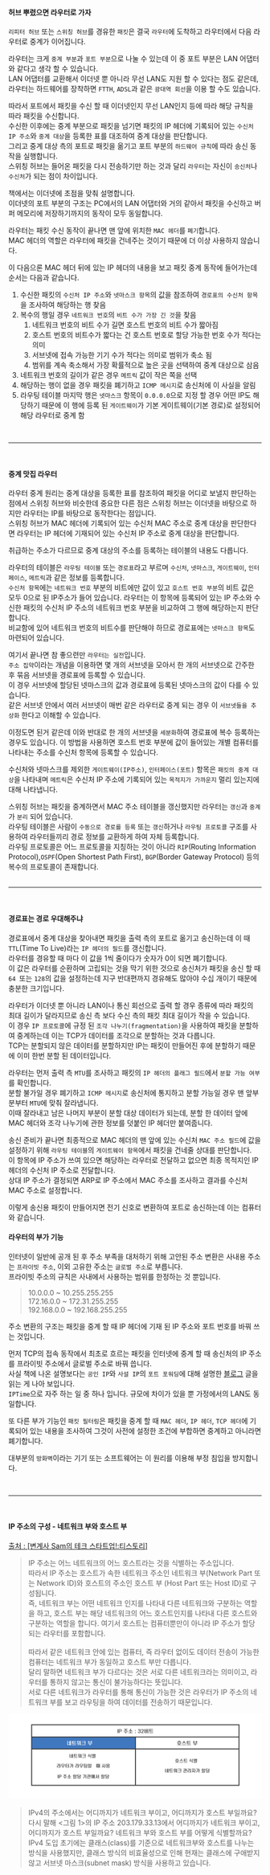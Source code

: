 
#### 허브 뿌렸으면 라우터로 가자

`리피터 허브` 또는 `스위칭 허브`를 경유한 `패킷`은 결국 `라우터`에 도착하고 라우터에서 다음 라우터로 중계가 이어집니다.<br/>

라우터는 크게 `중계 부분`과 `포트 부분`으로 나눌 수 있는데 이 중 포트 부분은 LAN 어댑터와 같다고 생각 할 수 있습니다.<br/>
LAN 어댑터를 교환해서 이더넷 뿐 아니라 무선 LAN도 지원 할 수 있다는 점도 같은데, 라우터는 하드웨어를 장착하면 `FTTH`,  `ADSL`과 같은 `광대역 회선`을 이용 할 수도 있습니다.<br/>

따라서 포트에서 패킷을 수신 할 때 이더넷인지 무선 LAN인지 등에 따라 해당 규칙을 따라 패킷을 수신합니다.<br/>
수신한 이후에는 중계 부분으로 패킷을 넘기면 패킷의 IP 헤더에 기록되어 있는 `수신처 IP 주소`와 `중계 대상`을 등록한 표를 대조하여 중계 대상을 판단합니다.<br/>
그리고 중계 대상 측의 포트로 패킷을 옮기고 포트 부분의 `하드웨어 규칙`에 따라 송신 동작을 실행합니다.<br/>
스위칭 허브는 들어온 패킷을 다시 전송하기만 하는 것과 달리 `라우터`는 자신이 `송신처`나 `수신처`가 되는 점이 차이입니다.<br/>

책에서는 이더넷에 초점을 맞춰 설명합니다.<br/>
이더넷의 포트 부분의 구조는 PC에서의 LAN 어댑터와 거의 같아서 패킷을 수신하고 버퍼 메모리에 저장하기까지의 동작이 모두 동일합니다.<br/>

라우터는 패킷 수신 동작이 끝나면 맨 앞에 위치한 `MAC 헤더`를 `폐기`합니다.<br/>
MAC 헤더의 역할은 라우터에 패킷을 건네주는 것이기 때문에 더 이상 사용하지 않습니다.<br/>

이 다음으론 MAC 헤더 뒤에 있는 IP 헤더의 내용을 보고 패킷 중계 동작에 들어가는데 순서는 다음과 같습니다.<br/>
1. 수신한 패킷의 `수신처 IP 주소`와 `넷마스크 항목`의 값을 참조하여 `경로표의 수신처 항목`을 조사하여 해당하는 행 찾음
2. 복수의 행일 경우 `네트워크 번호`의 `비트 수가 가장 긴 것`을 찾음 
	1. 네트워크 번호의 비트 수가 길면 호스트 번호의 비트 수가 짧아짐
	2. 호스트 번호의 비트수가 짧다는 건 호스트 번호로 할당 가능한 번호 수가 적다는 의미
	3. 서브넷에 접속 가능한 기기 수가 적다는 의미로 범위가 축소 됨
	4. 범위를 계속 축소해서 가장 확률적으로 높은 곳을 선택하여 중계 대상으로 삼음
3. 네트워크 번호의 길이가 같은 경우 `메트릭` 값이 작은 쪽을 선택
4. 해당하는 행이 없을 경우 패킷을 폐기하고 `ICMP 메시지`로 송신처에 이 사실을 알림
5. 라우팅 테이블 마지막 행은 `넷마스크` 항목이 `0.0.0.0`으로 지정 할 경우 어떤 IP도 해당하기 때문에 이 행에 등록 된 `게이트웨이`가 기본 게이트웨이(기본 경로)로 설정되어 해당 라우터로 중계 함
<br/>
<hr>
<br/>

#### 중계 맛집 라우터
라우터 중계 원리는 중계 대상을 등록한 표를 참조하여 패킷을 어디로 보낼지 판단하는 점에서 스위칭 허브와 비슷한데 중요한 다른 점은 스위칭 허브는 이더넷을 바탕으로 하지만 라우터는 IP를 바탕으로 동작한다는 점입니다.<br/>
스위칭 허브가 MAC 헤더에 기록되어 있는 수신처 MAC 주소로 중계 대상을 판단한다면 라우터는 IP 헤더에 기재되어 있는 수신처 IP 주소로 중계 대상을 판단합니다.<br/>

취급하는 주소가 다르므로 중계 대상의 주소를 등록하는 테이블의 내용도 다릅니다.<br/>

라우터의 테이블은 `라우팅 테이블` 또는 `경로표`라고 부르며 `수신처`, `넷마스크`, `게이트웨이`, `인터페이스`, `메트릭`과 같은 정보를 등록합니다.<br/>
`수신처 항목`에는 `네트워크 번호` 부분의 비트에만 값이 있고 `호스트 번호 부분`의 비트 값은 모두 0으로 된 IP주소가 들어 있습니다. 
라우터는 이 항목에 등록되어 있는 IP 주소와 수신한 패킷의 수신처 IP 주소의 네트워크 번호 부분을 비교하여 그 행에 해당하는지 판단합니다.<br/>
비교함에 있어 네트워크 번호의 비트수를 판단해야 하므로 경로표에는 `넷마스크 항목`도 마련되어 있습니다.<br/>

여기서 끝나면 참 좋으련만 `라우터는 실전`입니다.<br/>
`주소 집약`이라는 개념을 이용하면 몇 개의 서브넷을 모아서 한 개의 서브넷으로 간주한 후 묶음 서브넷을 경로표에 등록할 수 있습니다.<br/>
이 경우 서브넷에 할당된 넷마스크의 값과 경로표에 등록된 넷마스크의 값이 다를 수 있습니다.<br/>
같은 서브넷 안에서 여러 서브넷이 매번 같은 라우터로 중계 되는 경우 이 `서브넷들을 추상화` 한다고 이해할 수 있습니다.<br/>

이정도면 된거 같은데 이와 반대로 한 개의 서브넷을 `세분화`하여 경로표에 복수 등록하는 경우도 있습니다. 이 방법을 사용하면 호스트 번호 부분에 값이 들어있는 개별 컴퓨터를 나타내는 주소를 수신처 항목에 등록할 수 있습니다. 

수신처와 넷마스크를 제외한 `게이트웨이(IP주소)`, `인터페이스(포트)` 항목은 `패킷의 중계 대상`을 나타내며 `메트릭`은 수신처 IP 주소에 기록되어 있는 `목적지가 가까운지` 멀리 있는지에 대해 나타냅니다.<br/>

스위칭 허브는 패킷을 중계하면서 MAC 주소 테이블을 갱신했지만 라우터는 `갱신`과 `중계`가 `분리` 되어 있습니다.<br/>
라우팅 테이블은 사람이 `수동으로 경로를 등록` 또는 `갱신`하거나 `라우팅 프로토콜` 구조를 사용하여 라우터들끼리 경로 정보를 교환하게 하여 자체 등록합니다.<br/>
라우팅 프로토콜은 어느 프로토콜을 지칭하는 것이 아니라 `RIP`(Routing Information Protocol),`OSPF`(Open Shortest Path First), `BGP`(Border Gateway Protocol) 등의 복수의 프로토콜이 존재합니다.<br/>
<br/>
<hr>
<br/>

####  경로표는 경로 우대해주냐

경로표에서 중계 대상을 찾아내면 패킷을 출력 측의 포트로 옮기고 송신하는데 이 때 `TTL`(Time To Live)라는 `IP 헤더의 필드`를 갱신합니다.<br/>
라우터를 경유할 때 마다 이 값을 1씩 줄이다가 숫자가 0이 되면 폐기합니다.<br/>
이 값은 라우터를 순환하며 고립되는 것을 막기 위한 것으로 송신처가 패킷을 송신 할 때 `64 `또는 `128`의 값을 설정하는데 지구 반대편까지 경유해도 많아야 수십 개이기 때문에 충분한 크기입니다.<br/>

라우터가 이더넷 뿐 아니라 LAN이나 통신 회선으로 출력 할 경우 종류에 따라 패킷의 최대 길이가 달라지므로 송신 측 보다 수신 측의 패킷 최대 길이가 작을 수 있습니다. <br/>
이 경우 `IP 프로토콜`에 규정 된 `조각 나누기(fragmentation)`을 사용하여 패킷을 분할하여 중계하는데 이는 TCP가 데이터를 조각으로 분할하는 것과 다릅니다. <br/>
TCP는 분할되지 않은 데이터를 분할하지만 IP는 패킷이 만들어진 후에 분할하기 때문에 이미 한번 분할 된 데이터입니다.<br/>

라우터는 먼저 출력 측 `MTU`를 조사하고 패킷의 `IP 헤더의 플래그 필드`에서 `분할 가능 여부`를 확인합니다.<br/>
분할 불가일 경우 폐기하고 `ICMP 메시지`로 송신처에 통지하고 분할 가능일 경우 맨 앞부분부터 `MTU`에 맞춰 잘라냅니다.<br/>
이때 잘라내고 남은 나머지 부분이 분할 대상 데이터가 되는데, 분할 한 데이터 앞에 MAC 헤더와 조각 나누기에 관한 정보를 덧붙인 IP 헤더만 붙여줍니다.<br/>

송신 준비가 끝나면 최종적으로 MAC 헤더의 맨 앞에 있는 수신처 `MAC 주소 필드`에 값을 설정하기 위해 `라우팅 테이블`의 `게이트웨이 항목`에서 패킷을 건네줄 상대를 판단합니다.<br/>
이 항목에 IP 주소가 쓰여 있으면 해당하는 라우터로 전달하고 없으면 최종 목적지인 IP 헤더의 수신처 IP 주소로 전달합니다.<br/>
상대 IP 주소가 결정되면 ARP로 IP 주소에서 MAC 주소를 조사하고 결과를 수신처 MAC 주소로 설정합니다.<br/>

이렇게 송신용 패킷이 만들어지면 전기 신호로 변환하여 포트로 송신하는데 이는 컴퓨터와 같습니다.<br/>




#### 라우터의 부가 기능

인터넷이 일반에 공개 된 후 주소 부족을 대처하기 위해 고안된 주소 변환은 사내용 주소는 `프라이빗 주소`, 이외 고유한 주소는 `글로벌 주소`로 부릅니다.<br/>
프라이빗 주소의 규칙은 사내에서 사용하는 범위를 한정하는 것 뿐입니다.<br/>


> 10.0.0.0 ~ 10.255.255.255<br/>
172.16.0.0 ~ 172.31.255.255<br/>
192.168.0.0 ~ 192.168.255.255<br/>


주소 변환의 구조는 패킷을 중계 할 때 IP 헤더에 기재 된 IP 주소와 포트 번호를 바꿔 쓰는 것입니다.<br/>

먼저 TCP의 접속 동작에서 최초로 흐르는 패킷을 인터넷에 중계 할 때 송신처의 IP 주소를 프라이빗 주소에서 글로벌 주소로 바꿔 씁니다.<br/>
사실 책에 나온 설명보다는 `공인 IP`와 `사설 IP`의 `포트 포워딩`에 대해 설명한 [블로그](https://badayak.com/entry/%EC%99%B8%EB%B6%80%EC%A0%91%EC%86%8D%EC%9D%84-%EC%9C%84%ED%95%9C-iptime-%ED%8F%AC%ED%8A%B8%ED%8F%AC%EC%9B%8C%EB%94%A9-%EC%84%A4%EC%A0%95-%EB%B0%A9%EB%B2%95) 글을 읽는 게 나아 보입니다.<br/>
`IPTime`으로 자주 하는 일 중 하나 입니다. 규모에 차이가 있을 뿐 가정에서의 LAN도 동일합니다.<br/>

또 다른 부가 기능인 `패킷 필터링`은 패킷을 중계 할 때 `MAC 헤더`, `IP 헤더`, `TCP 헤더`에 기록되어 있는 내용을 조사하여 그것이 사전에 설정한 조건에 부합하면 중계하고 아니라면 폐기합니다.<br/>

대부분의 `방화벽`이라는 기기 또는 소프트웨어는 이 원리를 이용해 부정 침입을 방지합니다.<br/>

<br/>
<hr/>
<br/>


#### IP 주소의 구성 - 네트워크 부와 호스트 부

[출처 : [변계사 Sam의  테크 스타트업!:티스토리]](https://better-together.tistory.com/118)


> IP 주소는 어느 네트워크의 어느 호스트라는 것을 식별하는 주소입니다. <br/>
> 따라서 IP 주소는 호스트가 속한 네트워크 주소인 네트워크 부(Network Part 또는 Network ID)와 호스트의 주소인 호스트 부 (Host Part 또는 Host ID)로 구성됩니다. <br/>
> 즉, 네트워크 부는 어떤 네트워크 인지를 나타내 다른 네트워크와 구분하는 역할을 하고, 호스트 부는 해당 네트워크의 어느 호스트인지를 나타내 다른 호스트와 구분하는 역할을 합니다. 여기서 호스트는 컴퓨터뿐만이 아니라 IP 주소가 할당되는 라우터를 포함합니다.<br/><br/>
따라서 같은 네트워크 안에 있는 컴퓨터, 즉 라우터 없이도 데이터 전송이 가능한 컴퓨터는 네트워크 부가 동일하고 호스트 부만 다릅니다. <br/>
달리 말하면 네트워크 부가 다르다는 것은 서로 다른 네트워크라는 의미이고, 라우터를 통하지 않고는 통신이 불가능하다는 뜻입니다. <br/>
서로 다른 네트워크가 라우터를 통해 통신이 가능한 것은 라우터가 IP 주소의 네트워크 부를 보고 라우팅을 하여 데이터를 전송하기 때문입니다.<br/>


![](./img/ip.png)


> IPv4의 주소에서는 어디까지가 네트워크 부이고, 어디까지가 호스트 부일까요? <br/>다시 말해 <그림 1>의 IP 주소 203.179.33.13에서 어디까지가 네트워크 부이고, 어디까지가 호스트 부일까요? 네트워크 부와 호스트 부를 어떻게 식별할까요?<br/>
IPv4 도입 초기에는 클래스(class)를 기준으로 네트워크부와 호스트를 나누는 방식을 사용했지만, 클래스 방식의 비효율성으로 인해 현재는 클래스에 구애받지 않고 서브넷 마스크(subnet mask) 방식을 사용하고 있습니다.

